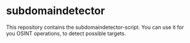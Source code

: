 # subdomaindetector
This repository contains the subdomaindetector-script. You can use it for you OSINT operations, to detect possible targets. 
